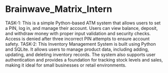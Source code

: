 # Brainwave_Matrix_Intern
TASK-1:
This is a simple Python-based ATM system that allows users to set a PIN, log in, and manage their account. Users can view balance, deposit, and withdraw money with proper input validation and security checks. Access is denied after three incorrect PIN attempts to ensure account safety.
TASK-2:
This Inventory Management System is built using Python and SQLite. It allows users to manage product data, including adding, updating, and deleting inventory records. The system also supports user authentication and provides a foundation for tracking stock levels and sales, making it ideal for small businesses or retail environments.
